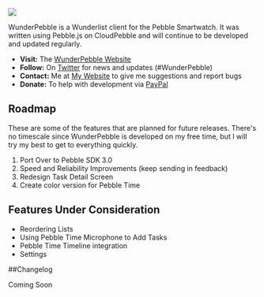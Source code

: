 <img src="http://jahdaicintron.com/wp-content/uploads/2015/03/Github.jpg">

WunderPebble is a Wunderlist client for the Pebble Smartwatch. It was written using Pebble.js on CloudPebble and will continue to be developed and updated regularly.

* **Visit:** The [WunderPebble Website](http://jahdaicintron.com/wunderpebble)
* **Follow:** On [Twitter](http://twitter.com/jahdaic) for news and updates (#WunderPebble)
* **Contact:** Me at [My Website](http://jahdaicintron.com/contact) to give me suggestions and report bugs
* **Donate:** To help with development via [PayPal](https://www.paypal.com/cgi-bin/webscr?cmd=_s-xclick&hosted_button_id=MXB2U5XFZBKB6)

## Roadmap
These are some of the features that are planned for future releases. There's no timescale since WunderPebble is developed on my free time, but I will try my best to get to everything quickly.

1. Port Over to Pebble SDK 3.0
2. Speed and Reliability Improvements (keep sending in feedback)
2. Redesign Task Detail Screen
3. Create color version for Pebble Time

## Features Under Consideration
- Reordering Lists
- Using Pebble Time Microphone to Add Tasks
- Pebble Time Timeline integration
- Settings

##Changelog

Coming Soon
